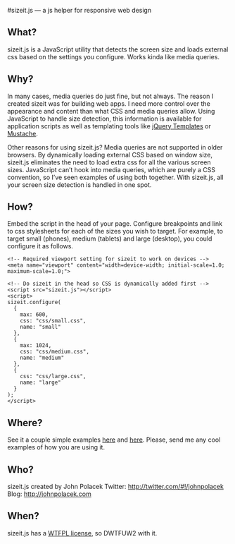 #sizeit.js — a js helper for responsive web design

## What?

sizeit.js is a JavaScript utility that detects the screen size and loads external css based on the settings you configure. Works kinda like media queries.


## Why?

In many cases, media queries do just fine, but not always. The reason I created sizeit was for building web apps. I need more control over the appearance and content than what CSS and media queries allow. Using JavaScript to handle size detection, this information is available for application scripts as well as templating tools like [jQuery Templates](http://api.jquery.com/category/plugins/templates/) or [Mustache](http://mustache.github.com).

Other reasons for using sizeit.js? Media queries are not supported in older browsers. By dynamically loading external CSS based on window size, sizeit.js eliminates the need to load extra css for all the various screen sizes. JavaScript can’t hook into media queries, which are purely a CSS convention, so I’ve seen examples of using both together. With sizeit.js, all your screen size detection is handled in one spot.


## How?

Embed the script in the head of your page. Configure breakpoints and link to css stylesheets for each of the sizes you wish to target. For example, to target small (phones), medium (tablets) and large (desktop), you could configure it as follows.

	<!-- Required viewport setting for sizeit to work on devices -->
	<meta name="viewport" content="width=device-width; initial-scale=1.0; maximum-scale=1.0;">

	<!-- Do sizeit in the head so CSS is dynamically added first -->
	<script src="sizeit.js"></script>
	<script>
	sizeit.configure(
	  {
		max: 600,
		css: "css/small.css",
		name: "small"
	  },
	  {
		max: 1024,
		css: "css/medium.css",
		name: "medium"
	  },
	  {
		css: "css/large.css",
		name: "large"
	  }
	);
	</script>
	
## Where?

See it a couple simple examples [here](http://johnpolacek.com/sizeit/sizeit.js/demo1.html) and [here](http://johnpolacek.com/sizeit/sizeit.js/demo2.html). Please, send me any cool examples of how you are using it.


## Who?

sizeit.js created by John Polacek
Twitter: http://twitter.com/#!/johnpolacek
Blog: http://johnpolacek.com


## When?

sizeit.js has a [WTFPL license](http://sam.zoy.org/wtfpl/COPYING), so DWTFUW2 with it.

